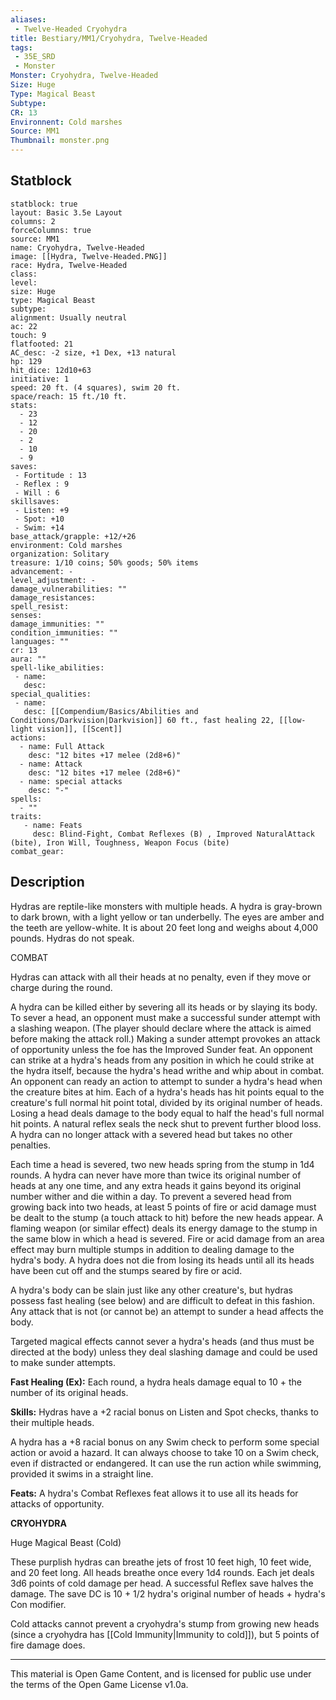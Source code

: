 ```yaml
---
aliases:
 - Twelve-Headed Cryohydra
title: Bestiary/MM1/Cryohydra, Twelve-Headed
tags: 
 - 35E_SRD
 - Monster
Monster: Cryohydra, Twelve-Headed
Size: Huge
Type: Magical Beast
Subtype: 
CR: 13
Environnent: Cold marshes
Source: MM1
Thumbnail: monster.png
---
```


## Statblock

```statblock
statblock: true
layout: Basic 3.5e Layout
columns: 2
forceColumns: true
source: MM1 
name: Cryohydra, Twelve-Headed
image: [[Hydra, Twelve-Headed.PNG]]
race: Hydra, Twelve-Headed
class: 
level: 
size: Huge
type: Magical Beast
subtype: 
alignment: Usually neutral
ac: 22
touch: 9
flatfooted: 21
AC_desc: -2 size, +1 Dex, +13 natural
hp: 129
hit_dice: 12d10+63
initiative: 1
speed: 20 ft. (4 squares), swim 20 ft.
space/reach: 15 ft./10 ft.
stats:
  - 23
  - 12
  - 20
  - 2
  - 10
  - 9
saves:
 - Fortitude : 13
 - Reflex : 9
 - Will : 6
skillsaves:
 - Listen: +9
 - Spot: +10
 - Swim: +14
base_attack/grapple: +12/+26
environment: Cold marshes
organization: Solitary
treasure: 1/10 coins; 50% goods; 50% items
advancement: -
level_adjustment: -
damage_vulnerabilities: ""
damage_resistances: 
spell_resist: 
senses: 
damage_immunities: ""
condition_immunities: ""
languages: ""
cr: 13
aura: ""
spell-like_abilities:
 - name: 
   desc: 
special_qualities:
 - name:
   desc: [[Compendium/Basics/Abilities and Conditions/Darkvision|Darkvision]] 60 ft., fast healing 22, [[low-light vision]], [[Scent]]
actions:
  - name: Full Attack
    desc: "12 bites +17 melee (2d8+6)"
  - name: Attack
    desc: "12 bites +17 melee (2d8+6)"
  - name: special attacks
    desc: "-"
spells:
  - ""
traits:
   - name: Feats
     desc: Blind-Fight, Combat Reflexes (B) , Improved NaturalAttack (bite), Iron Will, Toughness, Weapon Focus (bite)
combat_gear:  
```

## Description



Hydras are reptile-like monsters with multiple heads. A hydra is gray-brown to dark brown, with a light yellow or tan underbelly. The eyes are amber and the teeth are yellow-white. It is about 20 feet long and weighs about 4,000 pounds. Hydras do not speak.

COMBAT

Hydras can attack with all their heads at no penalty, even if they move or charge during the round.

A hydra can be killed either by severing all its heads or by slaying its body. To sever a head, an opponent must make a successful sunder attempt with a slashing weapon. (The player should declare where the attack is aimed before making the attack roll.) Making a sunder attempt provokes an attack of opportunity unless the foe has the Improved Sunder feat. An opponent can strike at a hydra's heads from any position in which he could strike at the hydra itself, because the hydra's head writhe and whip about in combat. An opponent can ready an action to attempt to sunder a hydra's head when the creature bites at him. Each of a hydra's heads has hit points equal to the creature's full normal hit point total, divided by its original number of heads. Losing a head deals damage to the body equal to half the head's full normal hit points. A natural reflex seals the neck shut to prevent further blood loss. A hydra can no longer attack with a severed head but takes no other penalties.

Each time a head is severed, two new heads spring from the stump in 1d4 rounds. A hydra can never have more than twice its original number of heads at any one time, and any extra heads it gains beyond its original number wither and die within a day. To prevent a severed head from growing back into two heads, at least 5 points of fire or acid damage must be dealt to the stump (a touch attack to hit) before the new heads appear. A flaming weapon (or similar effect) deals its energy damage to the stump in the same blow in which a head is severed. Fire or acid damage from an area effect may burn multiple stumps in addition to dealing damage to the hydra's body. A hydra does not die from losing its heads until all its heads have been cut off and the stumps seared by fire or acid.

A hydra's body can be slain just like any other creature's, but hydras possess fast healing (see below) and are difficult to defeat in this fashion. Any attack that is not (or cannot be) an attempt to sunder a head affects the body.

Targeted magical effects cannot sever a hydra's heads (and thus must be directed at the body) unless they deal slashing damage and could be used to make sunder attempts.


**Fast Healing (Ex):** Each round, a hydra heals damage equal to 10 + the number of its original heads.


**Skills:** Hydras have a +2 racial bonus on Listen and Spot checks, thanks to their multiple heads.

A hydra has a +8 racial bonus on any Swim check to perform some special action or avoid a hazard. It can always choose to take 10 on a Swim check, even if distracted or endangered. It can use the run action while swimming, provided it swims in a straight line.


**Feats:** A hydra's Combat Reflexes feat allows it to use all its heads for attacks of opportunity.


**CRYOHYDRA**


Huge Magical Beast (Cold)

These purplish hydras can breathe jets of frost 10 feet high, 10 feet wide, and 20 feet long. All heads breathe once every 1d4 rounds. Each jet deals 3d6 points of cold damage per head. A successful Reflex save halves the damage. The save DC is 10 + 1/2 hydra's original number of heads + hydra's Con modifier.

Cold attacks cannot prevent a cryohydra's stump from growing new heads (since a cryohydra has [[Cold Immunity|Immunity to cold]]), but 5 points of fire damage does.

---

This material is Open Game Content, and is licensed for public use under the terms of the Open Game License v1.0a.
